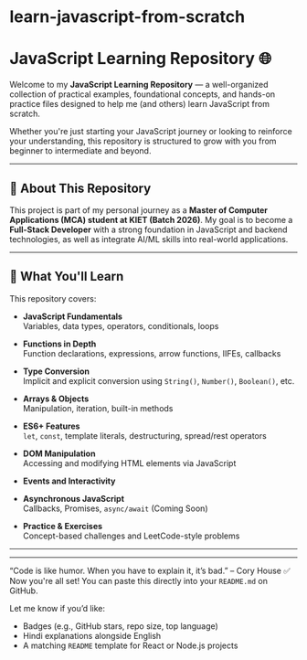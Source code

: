 # learn-javascript-from-scratch
# JavaScript Learning Repository 🌐

Welcome to my **JavaScript Learning Repository** — a well-organized collection of practical examples, foundational concepts, and hands-on practice files designed to help me (and others) learn JavaScript from scratch.

Whether you're just starting your JavaScript journey or looking to reinforce your understanding, this repository is structured to grow with you from beginner to intermediate and beyond.

---

## 📌 About This Repository

This project is part of my personal journey as a **Master of Computer Applications (MCA) student at KIET (Batch 2026)**. My goal is to become a **Full-Stack Developer** with a strong foundation in JavaScript and backend technologies, as well as integrate AI/ML skills into real-world applications.

---

## 🧠 What You'll Learn

This repository covers:

- **JavaScript Fundamentals**  
  Variables, data types, operators, conditionals, loops

- **Functions in Depth**  
  Function declarations, expressions, arrow functions, IIFEs, callbacks

- **Type Conversion**  
  Implicit and explicit conversion using `String()`, `Number()`, `Boolean()`, etc.

- **Arrays & Objects**  
  Manipulation, iteration, built-in methods

- **ES6+ Features**  
  `let`, `const`, template literals, destructuring, spread/rest operators

- **DOM Manipulation**  
  Accessing and modifying HTML elements via JavaScript

- **Events and Interactivity**

- **Asynchronous JavaScript**  
  Callbacks, Promises, `async/await` (Coming Soon)

- **Practice & Exercises**  
  Concept-based challenges and LeetCode-style problems

---


---


“Code is like humor. When you have to explain it, it’s bad.” – Cory House
✅ Now you're all set! You can paste this directly into your `README.md` on GitHub.

Let me know if you’d like:
- Badges (e.g., GitHub stars, repo size, top language)
- Hindi explanations alongside English
- A matching `README` template for React or Node.js projects


